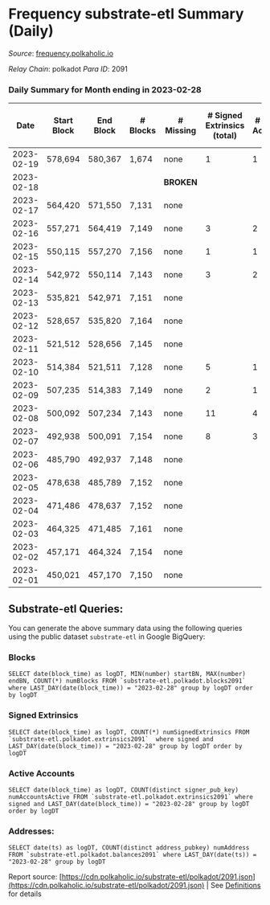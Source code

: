# Frequency substrate-etl Summary (Daily)

_Source_: [frequency.polkaholic.io](https://frequency.polkaholic.io)

*Relay Chain*: polkadot
*Para ID*: 2091



### Daily Summary for Month ending in 2023-02-28


| Date | Start Block | End Block | # Blocks | # Missing | # Signed Extrinsics (total) | # Active Accounts | # Addresses with Balances | # Events | # Transfers | # XCM Transfers In | # XCM Transfers Out |
| ---- | ----------- | --------- | -------- | --------- | --------------------------- | ----------------- | ------------------------- | -------- | ----------- | ------------------ | ------------------- |
| 2023-02-19 | 578,694 | 580,367 | 1,674 | none  | 1 | 1 |  | 3,352 |   |   |   |
| 2023-02-18 |  |  |  |  **BROKEN**  |  |  | 27 |  |   |   |   |
| 2023-02-17 | 564,420 | 571,550 | 7,131 | none  |  |  | 27 | 14,266 |   |   |   |
| 2023-02-16 | 557,271 | 564,419 | 7,149 | none  | 3 | 2 | 27 | 14,317 |   |   |   |
| 2023-02-15 | 550,115 | 557,270 | 7,156 | none  | 1 | 1 | 27 | 14,324 |   |   |   |
| 2023-02-14 | 542,972 | 550,114 | 7,143 | none  | 3 | 2 | 27 | 14,305 |   |   |   |
| 2023-02-13 | 535,821 | 542,971 | 7,151 | none  |  |  | 27 | 14,306 |   |   |   |
| 2023-02-12 | 528,657 | 535,820 | 7,164 | none  |  |  | 27 | 14,332 |   |   |   |
| 2023-02-11 | 521,512 | 528,656 | 7,145 | none  |  |  | 27 | 14,294 |   |   |   |
| 2023-02-10 | 514,384 | 521,511 | 7,128 | none  | 5 | 1 | 27 | 14,275 |   |   |   |
| 2023-02-09 | 507,235 | 514,383 | 7,149 | none  | 2 | 1 | 27 | 14,318 |   |   |   |
| 2023-02-08 | 500,092 | 507,234 | 7,143 | none  | 11 | 4 | 27 | 14,348 |   |   |   |
| 2023-02-07 | 492,938 | 500,091 | 7,154 | none  | 8 | 3 | 27 | 14,342 |   |   |   |
| 2023-02-06 | 485,790 | 492,937 | 7,148 | none  |  |  | 27 | 14,300 |   |   |   |
| 2023-02-05 | 478,638 | 485,789 | 7,152 | none  |  |  | 27 | 14,308 |   |   |   |
| 2023-02-04 | 471,486 | 478,637 | 7,152 | none  |  |  | 27 | 14,308 |   |   |   |
| 2023-02-03 | 464,325 | 471,485 | 7,161 | none  |  |  | 27 | 14,326 |   |   |   |
| 2023-02-02 | 457,171 | 464,324 | 7,154 | none  |  |  | 27 | 14,312 |   |   |   |
| 2023-02-01 | 450,021 | 457,170 | 7,150 | none  |  |  | 27 | 14,306 |   |   |   |

## Substrate-etl Queries:
You can generate the above summary data using the following queries using the public dataset `substrate-etl` in Google BigQuery:


### Blocks
```
SELECT date(block_time) as logDT, MIN(number) startBN, MAX(number) endBN, COUNT(*) numBlocks FROM `substrate-etl.polkadot.blocks2091`  where LAST_DAY(date(block_time)) = "2023-02-28" group by logDT order by logDT
```


### Signed Extrinsics
```
SELECT date(block_time) as logDT, COUNT(*) numSignedExtrinsics FROM `substrate-etl.polkadot.extrinsics2091`  where signed and LAST_DAY(date(block_time)) = "2023-02-28" group by logDT order by logDT
```


### Active Accounts
```
SELECT date(block_time) as logDT, COUNT(distinct signer_pub_key) numAccountsActive FROM `substrate-etl.polkadot.extrinsics2091` where signed and LAST_DAY(date(block_time)) = "2023-02-28" group by logDT order by logDT
```


### Addresses:
```
SELECT date(ts) as logDT, COUNT(distinct address_pubkey) numAddress FROM `substrate-etl.polkadot.balances2091` where LAST_DAY(date(ts)) = "2023-02-28" group by logDT
```



Report source: [https://cdn.polkaholic.io/substrate-etl/polkadot/2091.json](https://cdn.polkaholic.io/substrate-etl/polkadot/2091.json) | See [Definitions](/DEFINITIONS.md) for details

